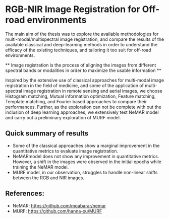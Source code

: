 # RGB-NIR Image Registration for Off-road environments

The main aim of the thesis was to explore the available methodologies for multi-modal/multispectral image registration, and compare the results of the available classical and deep-learning methods in order to understand the efficacy of the existing techniques, and tailoring it too suit for off-road environments.

** Image registration is the process of aligning the images from different spectral bands or modalities in order to maximize the usable information **

Inspired by the extensive use of classical approaches for multi-modal image registration in the field of medicine, and some of the application of multi-spectral image registration in remote sensing and aerial images, we choose Histogram matching, Mutual information optimization, Feature matching, Template matching, and Fourier based approaches to compare their performances. Further, as the exploration can not be complete with out the inclusion of deep learning approaches, we extensively test NeMAR model and carry out a preliminary exploration of MURF model.

## Quick summary of results

* Some of the classical approaches show a marginal improvement in the quantitative metrics to evaluate image registration.
* NeMARmodel does not show any improvement in quantitative metrics. However, a shift in the images were observed in the initial epochs while training the NeMAR model.
* MURF model, in our observation, struggles to handle non-linear shifts between the RGB and NIR images.


## References:

* NeMAR: https://github.com/moabarar/nemar
* MURF: https://github.com/hanna-xu/MURF

